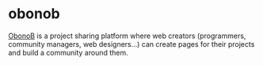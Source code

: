 # obonob

[ObonoB](https://obonob.herokuapp.com/) is a project sharing platform where web creators (programmers, community managers, web designers...) can create pages for their projects and build a community around them.
